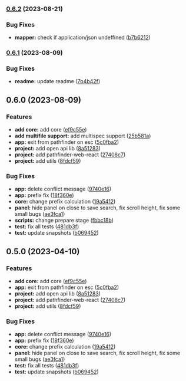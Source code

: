 ### [0.6.2](https://https//github.com/appKODE/pathfinder-web/compare/v0.6.1...v0.6.2) (2023-08-21)

### Bug Fixes

- **mapper:** check if application/json undeffined ([b7b6212](https://https//github.com/appKODE/pathfinder-web/commit/b7b621242141a8759e287c2fd9092bbb0d14b988))

### [0.6.1](https://https//github.com/appKODE/pathfinder-web/compare/v0.6.0...v0.6.1) (2023-08-09)

### Bug Fixes

- **readme:** update readme ([7b4b42f](https://https//github.com/appKODE/pathfinder-web/commit/7b4b42fe55400b78b89c102a33865c9bce9460bf))

## 0.6.0 (2023-08-09)

### Features

- **add core:** add core ([ef9c55e](https://https//github.com/appKODE/pathfinder-web/commit/ef9c55e9c1e1b93eb60b6bc5525f5de983e1736e))
- **add multifile support:** add multispec support ([25b581a](https://https//github.com/appKODE/pathfinder-web/commit/25b581a9c729aadd04a953b4d995bd32cdebeac7))
- **app:** exit from pathfinder on esc ([5c0fba2](https://https//github.com/appKODE/pathfinder-web/commit/5c0fba2fb2fe87effe7979634866246e61c9ceed))
- **project:** add open api lib ([8a51283](https://https//github.com/appKODE/pathfinder-web/commit/8a51283fb494fb318829645fd29ef88756468acc))
- **project:** add pathfinder-web-react ([27408c7](https://https//github.com/appKODE/pathfinder-web/commit/27408c7e943f665c1767d145c35251a9c4a0b541))
- **project:** add utils ([8fdcf59](https://https//github.com/appKODE/pathfinder-web/commit/8fdcf598b3ec8d6cb9618f6c7f487a960d1669cf))

### Bug Fixes

- **app:** delete conflict message ([9740e16](https://https//github.com/appKODE/pathfinder-web/commit/9740e1666fc2afb99268f243b94cf6db58a1454e))
- **app:** prefix fix ([18f360e](https://https//github.com/appKODE/pathfinder-web/commit/18f360e20eb283e6300790d5c4fa4c7656f7d850))
- **core:** change prefix calculation ([19a5412](https://https//github.com/appKODE/pathfinder-web/commit/19a541216e8b6fabd2afa2e65ac00760ea095485))
- **panel:** hide panel on close to save search, fix scroll height, fix some small bugs ([ae3fca1](https://https//github.com/appKODE/pathfinder-web/commit/ae3fca1ff731e3c84ed83b0a262434ea8c349d53))
- **scripts:** change prepare stage ([fbbc18b](https://https//github.com/appKODE/pathfinder-web/commit/fbbc18bc935d38b8ff062e40e2e86146af231ee7))
- **test:** fix all tests ([481db3f](https://https//github.com/appKODE/pathfinder-web/commit/481db3fed5df06826bc53fea35803b7fa6f59b83))
- **test:** update snapshots ([b069452](https://https//github.com/appKODE/pathfinder-web/commit/b069452dced770dff81b34dc6ca18f4c30457a53))

## 0.5.0 (2023-04-10)

### Features

- **add core:** add core ([ef9c55e](https://https//github.com/appKODE/pathfinder-web/commit/ef9c55e9c1e1b93eb60b6bc5525f5de983e1736e))
- **app:** exit from pathfinder on esc ([5c0fba2](https://https//github.com/appKODE/pathfinder-web/commit/5c0fba2fb2fe87effe7979634866246e61c9ceed))
- **project:** add open api lib ([8a51283](https://https//github.com/appKODE/pathfinder-web/commit/8a51283fb494fb318829645fd29ef88756468acc))
- **project:** add pathfinder-web-react ([27408c7](https://https//github.com/appKODE/pathfinder-web/commit/27408c7e943f665c1767d145c35251a9c4a0b541))
- **project:** add utils ([8fdcf59](https://https//github.com/appKODE/pathfinder-web/commit/8fdcf598b3ec8d6cb9618f6c7f487a960d1669cf))

### Bug Fixes

- **app:** delete conflict message ([9740e16](https://https//github.com/appKODE/pathfinder-web/commit/9740e1666fc2afb99268f243b94cf6db58a1454e))
- **app:** prefix fix ([18f360e](https://https//github.com/appKODE/pathfinder-web/commit/18f360e20eb283e6300790d5c4fa4c7656f7d850))
- **core:** change prefix calculation ([19a5412](https://https//github.com/appKODE/pathfinder-web/commit/19a541216e8b6fabd2afa2e65ac00760ea095485))
- **panel:** hide panel on close to save search, fix scroll height, fix some small bugs ([ae3fca1](https://https//github.com/appKODE/pathfinder-web/commit/ae3fca1ff731e3c84ed83b0a262434ea8c349d53))
- **test:** fix all tests ([481db3f](https://https//github.com/appKODE/pathfinder-web/commit/481db3fed5df06826bc53fea35803b7fa6f59b83))
- **test:** update snapshots ([b069452](https://https//github.com/appKODE/pathfinder-web/commit/b069452dced770dff81b34dc6ca18f4c30457a53))
